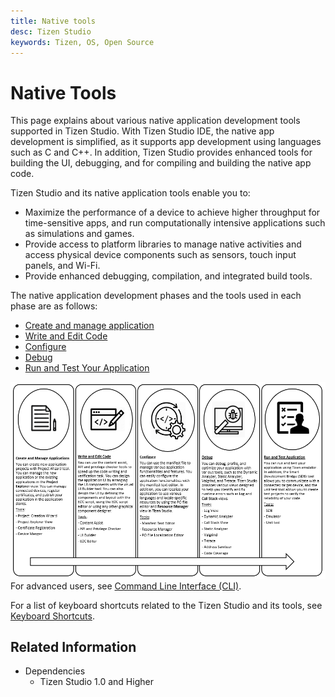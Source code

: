 ```yaml
---
title: Native tools  
desc: Tizen Studio
keywords: Tizen, OS, Open Source
---
```


# Native Tools

This page explains about various native application development tools supported in Tizen Studio. With Tizen Studio IDE, the native app development is simplified, as it supports app development using languages such as C and C++.
In addition, Tizen Studio provides enhanced tools for building the UI, debugging, and for compiling and building the native app code.

Tizen Studio and its native application tools enable you to:
- Maximize the performance of a device to achieve higher throughput for time-sensitive apps, and run computationally intensive applications such as simulations and games.
- Provide access to platform libraries to manage native activities and access physical device components such as sensors, touch input panels, and Wi-Fi.
- Provide enhanced debugging, compilation, and integrated build tools. 

The native application development phases and the tools used in each phase are as follows:
- [Create and manage application](managing-projects.md)
- [Write and Edit Code](coding.md) 
- [Configure](configuring.md) 
- [Debug](debugging.md) 
- [Run and Test Your Application](running-testing.md) 

 
![Native application development](./tizenstudio/native-tools/media/nat1.PNG)
For advanced users, see [Command Line Interface (CLI)](../common-tools/command-line-interface.md).

For a list of keyboard shortcuts related to the Tizen Studio and its tools, see [Keyboard Shortcuts](../common-tools/keyboard-shortcuts.md).

## Related Information
- Dependencies
  - Tizen Studio 1.0 and Higher
